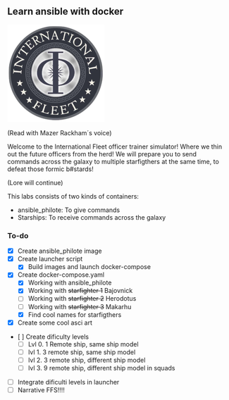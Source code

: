 ## Learn ansible with docker

![](./srcs/png_internationalfleet_logo.png)

(Read with Mazer Rackham´s voice)

Welcome to the International Fleet officer trainer simulator! Where we thin out the future officers from the herd! We will prepare you to send commands across the galaxy to multiple starfigthers at the same time, to defeat those formic b#stards!

(Lore will continue)

This labs consists of two kinds of containers:

 * ansible_philote: To give commands
 * Starships: To receive commands across the galaxy

### To-do
 - [x] Create ansible_philote image
 - [x] Create launcher script
 	- [x] Build images and launch docker-compose
 - [x] Create docker-compose.yaml
 	- [x] Working with ansible_philote
 	- [x] Working with ~~starfighter 1~~ Bajovnick
 	- [ ] Working with ~~starfighter 2~~ Herodotus
 	- [ ] Working with ~~starfighter 3~~ Makarhu
 	- [x] Find cool names for starfigthers
 - [x] Create some cool asci art
 - [ ] Create dificulty levels
 	- [ ] Lvl 0. 1 Remote ship, same ship model
	- [ ] lvl 1. 3 remote ship, same ship model
	- [ ] lvl 2. 3 remote ship, different ship model
	- [ ] lvl 3. 9 remote ship, different ship model in squads
 - [ ] Integrate dificulti levels in launcher
 - [ ] Narrative FFS!!!!

